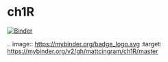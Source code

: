 # ch1R

[![Binder](https://mybinder.org/badge_logo.svg)](https://mybinder.org/v2/gh/mattcingram/ch1R/master)

.. image:: https://mybinder.org/badge_logo.svg
 :target: https://mybinder.org/v2/gh/mattcingram/ch1R/master
